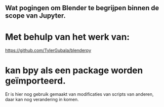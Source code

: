 ## Wat pogingen om Blender te begrijpen binnen de scope van Jupyter.
# Met behulp van het werk van:
https://github.com/TylerGubala/blenderpy 

# kan bpy als een package worden geïmporteerd.

Er is hier nog gebruik gemaakt van modificaties van scripts van anderen, daar kan nog verandering in komen.
